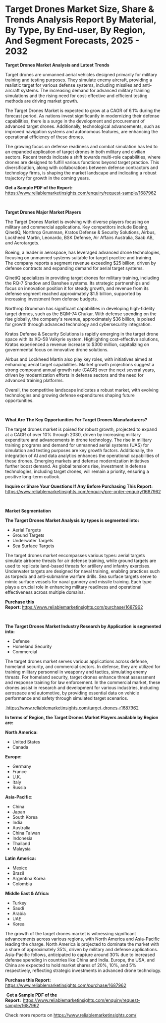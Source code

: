 <p><h1>Target Drones Market Size, Share & Trends Analysis Report By Material, By Type, By End-user, By Region, And Segment Forecasts, 2025 - 2032</h1></p><p><strong>Target Drones Market Analysis and Latest Trends</strong></p>
<p><p>Target drones are unmanned aerial vehicles designed primarily for military training and testing purposes. They simulate enemy aircraft, providing a realistic target for various defense systems, including missiles and anti-aircraft systems. The increasing demand for advanced military training simulations and the rising need for cost-effective and efficient testing methods are driving market growth.</p><p>The Target Drones Market is expected to grow at a CAGR of 6.1% during the forecast period. As nations invest significantly in modernizing their defense capabilities, there is a surge in the development and procurement of advanced target drones. Additionally, technological advancements, such as improved navigation systems and autonomous features, are enhancing the operational efficiency of these drones. </p><p>The growing focus on defense readiness and combat simulation has led to an expanded application of target drones in both military and civilian sectors. Recent trends indicate a shift towards multi-role capabilities, where drones are designed to fulfill various functions beyond target practice. This diversification, along with collaborations between defense contractors and technology firms, is shaping the market landscape and indicating a robust trajectory for growth in the coming years.</p></p>
<p><strong>Get a Sample PDF of the Report:&nbsp;</strong> <a href="https://www.reliablemarketinsights.com/enquiry/request-sample/1687962?utm_campaign=2982&utm_medium=2&utm_source=Github&utm_content=ia&utm_term=31032025&utm_id=target-drones">https://www.reliablemarketinsights.com/enquiry/request-sample/1687962</a></p>
<p>&nbsp;</p>
<p><strong>Target Drones Major Market Players</strong></p>
<p><p>The Target Drones Market is evolving with diverse players focusing on military and commercial applications. Key competitors include Boeing, QinetiQ, Northrop Grumman, Kratos Defense & Security Solutions, Airbus, Lockheed Martin, Leonardo, BSK Defense, Air Affairs Australia, Saab AB, and Aerotargets.</p><p>Boeing, a leader in aerospace, has leveraged advanced drone technologies, focusing on unmanned systems suitable for target practice and training. The company reports a segment revenue exceeding $25 billion, driven by defense contracts and expanding demand for aerial target systems.</p><p>QinetiQ specializes in providing target drones for military training, including the RQ-7 Shadow and Banshee systems. Its strategic partnerships and focus on innovation position it for steady growth, and revenue from its defense segment reached approximately $1.5 billion, supported by increasing investment from defense budgets.</p><p>Northrop Grumman has significant capabilities in developing high-fidelity target drones, such as the BQM-74 Chukar. With defense spending on the rise globally, the company's revenue, approximately $36 billion, is poised for growth through advanced technology and cybersecurity integration.</p><p>Kratos Defense & Security Solutions is rapidly emerging in the target drone space with its XQ-58 Valkyrie system. Highlighting cost-effective solutions, Kratos experienced a revenue increase to $300 million, capitalizing on governmental focus on innovative drone solutions.</p><p>Airbus and Lockheed Martin also play key roles, with initiatives aimed at enhancing aerial target capabilities. Market growth projections suggest a strong compound annual growth rate (CAGR) over the next several years, driven by modernization efforts in defense sectors and the need for advanced training platforms.</p><p>Overall, the competitive landscape indicates a robust market, with evolving technologies and growing defense expenditures shaping future opportunities.</p></p>
<p>&nbsp;</p>
<p><strong>What Are The Key Opportunities For Target Drones Manufacturers?</strong></p>
<p><p>The target drones market is poised for robust growth, projected to expand at a CAGR of over 10% through 2030, driven by increasing military expenditure and advancements in drone technology. The rise in military training programs and demand for unmanned aerial systems (UAS) for simulation and testing purposes are key growth factors. Additionally, the integration of AI and data analytics enhances the operational capabilities of these drones. Emerging markets and defense modernization initiatives further boost demand. As global tensions rise, investment in defense technologies, including target drones, will remain a priority, ensuring a positive long-term outlook.</p></p>
<p><strong>Inquire or Share Your Questions If Any Before Purchasing This Report:</strong> <a href="https://www.reliablemarketinsights.com/enquiry/pre-order-enquiry/1687962?utm_campaign=2982&utm_medium=2&utm_source=Github&utm_content=ia&utm_term=31032025&utm_id=target-drones">https://www.reliablemarketinsights.com/enquiry/pre-order-enquiry/1687962</a></p>
<p>&nbsp;</p>
<p><strong>Market Segmentation</strong></p>
<p><strong>The Target Drones Market Analysis by types is segmented into:</strong></p>
<p><ul><li>Aerial Targets</li><li>Ground Targets</li><li>Underwater Targets</li><li>Sea Surface Targets</li></ul></p>
<p><p>The target drones market encompasses various types: aerial targets simulate airborne threats for air defense training, while ground targets are used to replicate land-based threats for artillery and infantry exercises. Underwater targets are designed for naval training, enabling practices such as torpedo and anti-submarine warfare drills. Sea surface targets serve to mimic surface vessels for naval gunnery and missile training. Each type plays a crucial role in enhancing military readiness and operational effectiveness across multiple domains.</p></p>
<p><strong>Purchase this Report:&nbsp;</strong><a href="https://www.reliablemarketinsights.com/purchase/1687962?utm_campaign=2982&utm_medium=2&utm_source=Github&utm_content=ia&utm_term=31032025&utm_id=target-drones">https://www.reliablemarketinsights.com/purchase/1687962</a></p>
<p>&nbsp;</p>
<p><strong>The Target Drones Market Industry Research by Application is segmented into:</strong></p>
<p><ul><li>Defense</li><li>Homeland Security</li><li>Commercial</li></ul></p>
<p><p>The target drones market serves various applications across defense, homeland security, and commercial sectors. In defense, they are utilized for training military personnel in weaponry and tactics, simulating enemy threats. For homeland security, target drones enhance threat assessment and response training for law enforcement. In the commercial market, these drones assist in research and development for various industries, including aerospace and automotive, by providing essential data on vehicle performance and safety through simulated target scenarios.</p></p>
<p><a href="https://www.reliablemarketinsights.com/target-drones-r1687962?utm_campaign=2982&utm_medium=2&utm_source=Github&utm_content=ia&utm_term=31032025&utm_id=target-drones">&nbsp;https://www.reliablemarketinsights.com/target-drones-r1687962</a></p>
<p><strong>In terms of Region, the Target Drones Market Players available by Region are:</strong></p>
<p>
    <p> <strong> North America: </strong>
        <ul>
            <li>United States</li>
            <li>Canada</li>
        </ul>
        </p> 
    <p> <strong> Europe: </strong>
        <ul>
            <li>Germany</li>
            <li>France</li>
            <li>U.K.</li>
            <li>Italy</li>
            <li>Russia</li>
        </ul>
        </p> 
    <p> <strong> Asia-Pacific: </strong>
        <ul>
            <li>China</li>
            <li>Japan</li>
            <li>South Korea</li>
            <li>India</li>
            <li>Australia</li>
            <li>China Taiwan</li>
            <li>Indonesia</li>
            <li>Thailand</li>
            <li>Malaysia</li>
        </ul>
        </p> 
    <p> <strong> Latin America: </strong>
        <ul>
            <li>Mexico</li>
            <li>Brazil</li>
            <li>Argentina Korea</li>
            <li>Colombia</li>
        </ul>
        </p> 
    <p> <strong> Middle East & Africa: </strong>
        <ul>
            <li>Turkey</li>
            <li>Saudi</li>
            <li>Arabia</li>
            <li>UAE</li>
            <li>Korea</li>
        </ul>
    </p>
    </p>
<p><p>The growth of the target drones market is witnessing significant advancements across various regions, with North America and Asia-Pacific leading the charge. North America is projected to dominate the market with a share of approximately 35%, driven by military and defense applications. Asia-Pacific follows, anticipated to capture around 30% due to increased defense spending in countries like China and India. Europe, the USA, and China are expected to hold market shares of 20%, 10%, and 5% respectively, reflecting strategic investments in advanced drone technology.</p></p>
<p><strong>Purchase this Report: </strong><a href="https://www.reliablemarketinsights.com/purchase/1687962?utm_campaign=2982&utm_medium=2&utm_source=Github&utm_content=ia&utm_term=31032025&utm_id=target-drones">https://www.reliablemarketinsights.com/purchase/1687962</a></p>
<p>&nbsp;<strong>Get a Sample PDF of the Report:&nbsp;&nbsp;</strong><a href="https://www.reliablemarketinsights.com/enquiry/request-sample/1687962?utm_campaign=2982&utm_medium=2&utm_source=Github&utm_content=ia&utm_term=31032025&utm_id=target-drones">https://www.reliablemarketinsights.com/enquiry/request-sample/1687962</a></p>
<p><strong></strong></p>
<p>Check more reports on <a href="https://www.reliablemarketinsights.com/?utm_campaign=2982&utm_medium=2&utm_source=Github&utm_content=ia&utm_term=31032025&utm_id=target-drones">https://www.reliablemarketinsights.com/</a></p>